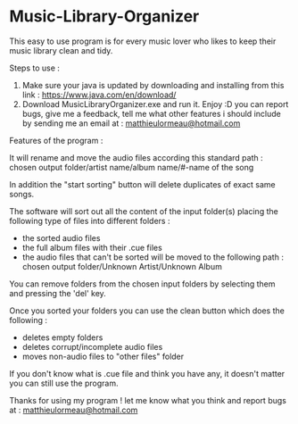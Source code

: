 # Music-Library-Organizer

This easy to use program is for every music lover who likes to keep their music library clean and tidy. 

Steps to use : 

1) Make sure your java is updated by downloading and installing from this link : 
			https://www.java.com/en/download/
2) Download MusicLibraryOrganizer.exe and run it. Enjoy :D you can report bugs, give me a feedback, tell me what other features i should include by sending me an email at : matthieulormeau@hotmail.com

Features of the program : 

It will rename and move the audio files according this standard path :
		chosen output folder/artist name/album name/#-name of the song

In addition the "start sorting" button will delete duplicates of exact same songs.

The software will sort out all the content of the input folder(s) placing 
the following type of files into different folders : 
- the sorted audio files 
- the full album files with their .cue files 
- the audio files that can't be sorted will be moved to the following path :
		chosen output folder/Unknown Artist/Unknown Album 

You can remove folders from the chosen input folders by selecting them and pressing the 'del' key.

Once you sorted your folders you can use the clean button which does the following :
- deletes empty folders	
- deletes corrupt/incomplete audio files	
- moves non-audio files to "other files" folder

If you don't know what is .cue file and think you have any,
it doesn't matter you can still use the program.


Thanks for using my program ! let me know what you think and report bugs at :
			matthieulormeau@hotmail.com
